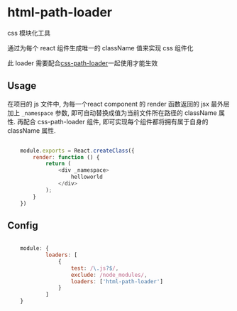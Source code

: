 html-path-loader
========================
css 模块化工具 

通过为每个 react 组件生成唯一的 className 值来实现 css 组件化

此 loader 需要配合[css-path-loader](https://github.com/andycall/css-path-loader.git)一起使用才能生效

## Usage

在项目的 js 文件中, 为每一个react component 的 render 函数返回的 jsx 最外层加上  `_namespace` 参数,
即可自动替换成值为当前文件所在路径的 className 属性. 再配合 css-path-loader 组件, 即可实现每个组件都将拥有属于自身的
className 属性. 

```javascript
    
    module.exports = React.createClass({
        render: function () {
            return (
                <div _namespace> 
                    helloworld
                </div>
            );
        }
    })
```

## Config

```javascript
    
    module: {
            loaders: [
                {
                    test: /\.js?$/,
                    exclude: /node_modules/,
                    loaders: ['html-path-loader']
                }
            ]
    }
```